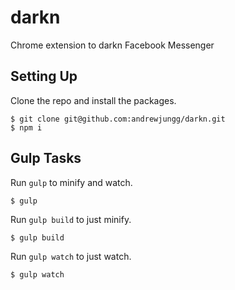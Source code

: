 # darkn
Chrome extension to darkn Facebook Messenger

## Setting Up
Clone the repo and install the packages.
```
$ git clone git@github.com:andrewjungg/darkn.git
$ npm i
```


## Gulp Tasks

Run ```gulp``` to minify and watch.
```
$ gulp
```

Run ```gulp build``` to just minify.
```
$ gulp build
```

Run ```gulp watch``` to just watch.
```
$ gulp watch
```

